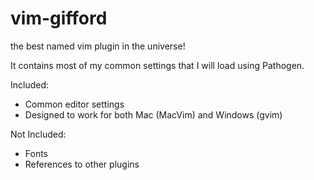 # vim-gifford
the best named vim plugin in the universe!

It contains most of my common settings that I will load using Pathogen.

Included:
 - Common editor settings
 - Designed to work for both Mac (MacVim) and Windows (gvim)

Not Included:
 - Fonts
 - References to other plugins
